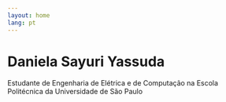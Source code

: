 ```yaml
---
layout: home
lang: pt
---
```


# Daniela Sayuri Yassuda

Estudante de Engenharia de Elétrica e de Computação na Escola Politécnica da Universidade de São Paulo
